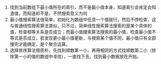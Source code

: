 1. 找到当前数组下最小值所在的索引，而不是最小值本身，知道索引会肯定会知道值，而知道却不是，不然搜索意义为何
2. 最小值搜索算法很简单，初始化为数组中任意一个值就行，然后不停检查，这与普通线性搜索算法类似，只不过，简单线性搜索算法搜索的是某个具体的值，检查相等关系是否成立；而最小值搜索算法搜索的最小值，检查最小值不等式是否成立，若发现更小最小值更新，与搜索某个值不同，最小值只有全部搜完才能确定，是个聚合运算。
3. 选择排序算法很质朴，先找到顺数第一小，再用相同的方式找顺数第二小（排除第一小的值的数组中寻找），一直找下去，找到最小数据放在开始。
